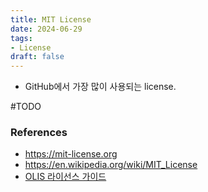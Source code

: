 ```yaml
---
title: MIT License
date: 2024-06-29
tags:
- License
draft: false
---
```


- GitHub에서 가장 많이 사용되는 license.

#TODO



### References
- https://mit-license.org
- https://en.wikipedia.org/wiki/MIT_License
- [OLIS 라이선스 가이드](https://olis.or.kr/license/licenseGuide.do)